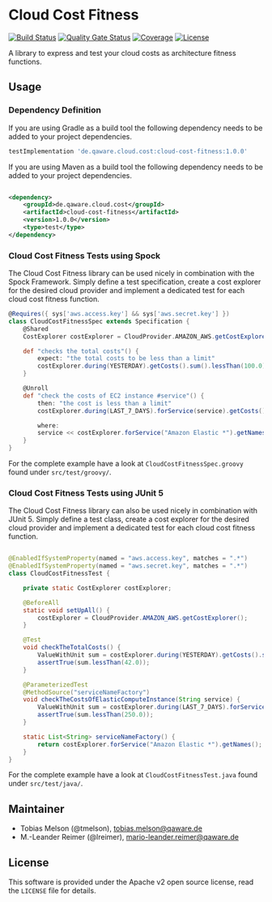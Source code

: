 # Cloud Cost Fitness

[![Build Status](https://github.com/qaware/cloud-cost-fitness/workflows/build/badge.svg?branch=main)](https://github.com/qaware/cloud-cost-fitness/actions?query=workflow%3Abuild)
[![Quality Gate Status](https://sonarcloud.io/api/project_badges/measure?project=qaware_cloud-cost-fitness&metric=alert_status)](https://sonarcloud.io/dashboard?id=qaware_cloud-cost-fitness)
[![Coverage](https://sonarcloud.io/api/project_badges/measure?project=qaware_cloud-cost-fitness&metric=coverage)](https://sonarcloud.io/dashboard?id=qaware_cloud-cost-fitness)
[![License](https://img.shields.io/badge/License-Apache%202.0-blue.svg)](https://opensource.org/licenses/Apache-2.0)

A library to express and test your cloud costs as architecture fitness functions.

## Usage

### Dependency Definition

If you are using Gradle as a build tool the following dependency needs to be added to your
project dependencies.
```groovy
testImplementation 'de.qaware.cloud.cost:cloud-cost-fitness:1.0.0'
```

If you are using Maven as a build tool the following dependency needs to be added to your project dependencies.

```xml

<dependency>
    <groupId>de.qaware.cloud.cost</groupId>
    <artifactId>cloud-cost-fitness</artifactId>
    <version>1.0.0</version>
    <type>test</type>
</dependency>
```

### Cloud Cost Fitness Tests using Spock

The Cloud Cost Fitness library can be used nicely in combination with the Spock Framework. Simply define a test
specification, create a cost explorer for the desired cloud provider and implement a dedicated test for each cloud cost
fitness function.

```groovy
@Requires({ sys['aws.access.key'] && sys['aws.secret.key'] })
class CloudCostFitnessSpec extends Specification {
    @Shared
    CostExplorer costExplorer = CloudProvider.AMAZON_AWS.getCostExplorer()

    def "checks the total costs"() {
        expect: "the total costs to be less than a limit"
        costExplorer.during(YESTERDAY).getCosts().sum().lessThan(100.0)
    }

    @Unroll
    def "check the costs of EC2 instance #service"() {
        then: "the cost is less than a limit"
        costExplorer.during(LAST_7_DAYS).forService(service).getCosts().sum().lessThan(250.0)

        where:
        service << costExplorer.forService("Amazon Elastic *").getNames()
    }
}
```

For the complete example have a look at `CloudCostFitnessSpec.groovy` found under `src/test/groovy/`.

### Cloud Cost Fitness Tests using JUnit 5

The Cloud Cost Fitness library can also be used nicely in combination with JUnit 5. Simply define a test class, create a
cost explorer for the desired cloud provider and implement a dedicated test for each cloud cost fitness function.

```java

@EnabledIfSystemProperty(named = "aws.access.key", matches = ".*")
@EnabledIfSystemProperty(named = "aws.secret.key", matches = ".*")
class CloudCostFitnessTest {

    private static CostExplorer costExplorer;

    @BeforeAll
    static void setUpAll() {
        costExplorer = CloudProvider.AMAZON_AWS.getCostExplorer();
    }

    @Test
    void checkTheTotalCosts() {
        ValueWithUnit sum = costExplorer.during(YESTERDAY).getCosts().sum();
        assertTrue(sum.lessThan(42.0));
    }

    @ParameterizedTest
    @MethodSource("serviceNameFactory")
    void checkTheCostsOfElasticComputeInstance(String service) {
        ValueWithUnit sum = costExplorer.during(LAST_7_DAYS).forService(service).getCosts().sum();
        assertTrue(sum.lessThan(250.0));
    }

    static List<String> serviceNameFactory() {
        return costExplorer.forService("Amazon Elastic *").getNames();
    }
}
```

For the complete example have a look at `CloudCostFitnessTest.java` found under `src/test/java/`.

## Maintainer

- Tobias Melson (@tmelson), <tobias.melson@qaware.de>
- M.-Leander Reimer (@lreimer), <mario-leander.reimer@qaware.de>

## License

This software is provided under the Apache v2 open source license, read the `LICENSE` file for details.